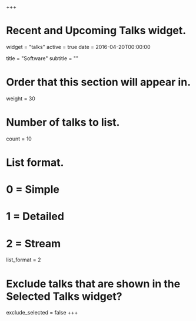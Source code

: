 +++
# Recent and Upcoming Talks widget.
widget = "talks"
active = true
date = 2016-04-20T00:00:00

title = "Software"
subtitle = ""

# Order that this section will appear in.
weight = 30

# Number of talks to list.
count = 10

# List format.
#   0 = Simple
#   1 = Detailed
#   2 = Stream
list_format = 2

# Exclude talks that are shown in the Selected Talks widget?
exclude_selected = false
+++

